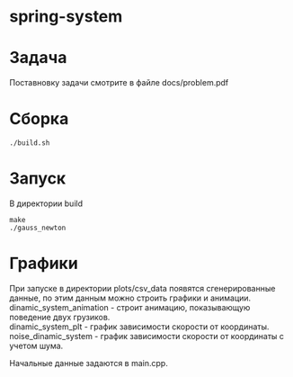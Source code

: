 # spring-system

# Задача
Поставновку задачи смотрите в файле docs/problem.pdf

# Сборка 
```./build.sh```

# Запуск
В директории build 
```
make
./gauss_newton
```

# Графики
При запуске в директории plots/csv_data появятся сгенерированные данные, по этим данным можно строить графики и анимации.    
dinamic_system_animation - строит анимацию, показывающую поведение двух грузиков.    
dinamic_system_plt - график зависимости скорости от координаты. noise_dinamic_system - график зависимости скорости от координаты с учетом шума.   

Начальные данные задаются в main.cpp.
